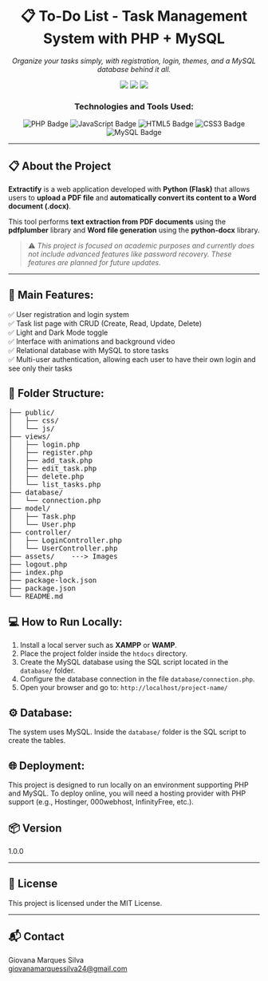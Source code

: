 <h1 align="center">📋 To-Do List - Task Management System with PHP + MySQL</h1>

<p align="center"><em>Organize your tasks simply, with registration, login, themes, and a MySQL database behind it all.</em></p>

<p align="center">
  <img src="https://img.shields.io/badge/last%20commit-june-blue?style=flat-square" />
  <img src="https://img.shields.io/badge/php-100%25-3776AB?style=flat-square&logo=python&logoColor=white" />
  <img src="https://img.shields.io/badge/technologies-5-blue?style=flat-square" />
</p>

<h3 align="center">Technologies and Tools Used:</h3>

<p align="center">
  <img src="https://img.shields.io/badge/PHP-777BB4?style=for-the-badge&logo=php&logoColor=white" alt="PHP Badge" />
  <img src="https://img.shields.io/badge/JavaScript-F7DF1E?style=for-the-badge&logo=javascript&logoColor=black" alt="JavaScript Badge" />
  <img src="https://img.shields.io/badge/HTML5-E34F26?style=for-the-badge&logo=html5&logoColor=white" alt="HTML5 Badge" />
  <img src="https://img.shields.io/badge/CSS3-1572B6?style=for-the-badge&logo=css3&logoColor=white" alt="CSS3 Badge" />
  <img src="https://img.shields.io/badge/MySQL-4479A1?style=for-the-badge&logo=mysql&logoColor=white" alt="MySQL Badge" />
</p>

---

## 📋 About the Project

**Extractify** is a web application developed with **Python (Flask)** that allows users to **upload a PDF file** and **automatically convert its content to a Word document (.docx)**.

This tool performs **text extraction from PDF documents** using the **pdfplumber** library and **Word file generation** using the **python-docx** library.

> ⚠️ *This project is focused on academic purposes and currently does not include advanced features like password recovery. These features are planned for future updates.*

---

## 📌 Main Features:

✅ User registration and login system  
✅ Task list page with CRUD (Create, Read, Update, Delete)  
✅ Light and Dark Mode toggle  
✅ Interface with animations and background video  
✅ Relational database with MySQL to store tasks  
✅ Multi-user authentication, allowing each user to have their own login and see only their tasks

<h2>📂 Folder Structure:</h2>

<pre>
├── public/
│   ├── css/
│   └── js/
├── views/
│   ├── login.php
│   ├── register.php
│   ├── add_task.php
│   ├── edit_task.php
│   ├── delete.php
│   └── list_tasks.php
├── database/
│   └── connection.php
├── model/
│   ├── Task.php
│   └── User.php
├── controller/
│   ├── LoginController.php
│   └── UserController.php
├── assets/    ---> Images
├── logout.php 
├── index.php
├── package-lock.json
├── package.json
└── README.md
</pre>

<h2>💻 How to Run Locally:</h2>

<ol>
  <li>Install a local server such as <strong>XAMPP</strong> or <strong>WAMP</strong>.</li>
  <li>Place the project folder inside the <code>htdocs</code> directory.</li>
  <li>Create the MySQL database using the SQL script located in the <code>database/</code> folder.</li>
  <li>Configure the database connection in the file <code>database/connection.php</code>.</li>
  <li>Open your browser and go to: <code>http://localhost/project-name/</code></li>
</ol>

<h2>⚙️ Database:</h2>
<p>The system uses MySQL. Inside the <code>database/</code> folder is the SQL script to create the tables.</p>

<h2>🌐 Deployment:</h2>
<p>This project is designed to run locally on an environment supporting PHP and MySQL. To deploy online, you will need a hosting provider with PHP support (e.g., Hostinger, 000webhost, InfinityFree, etc.).</p>

## 📦 Version

1.0.0

---

## 📄 License

This project is licensed under the MIT License.

---

## 📬 Contact

Giovana Marques Silva  
giovanamarquessilva24@gmail.com
